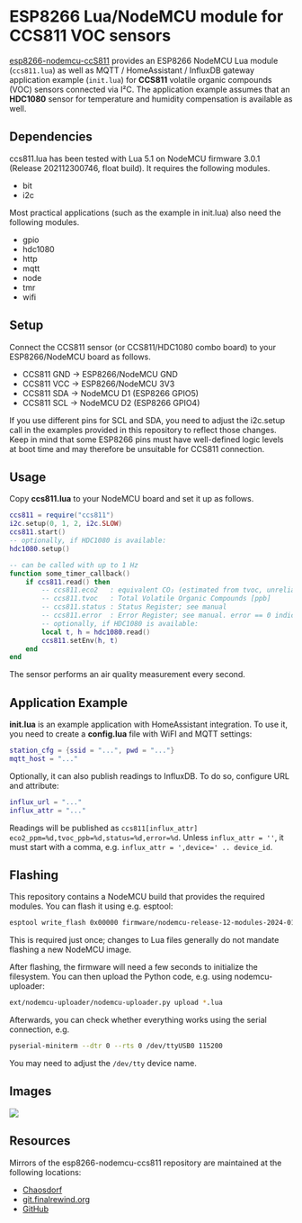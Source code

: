 # ESP8266 Lua/NodeMCU module for CCS811 VOC sensors

[esp8266-nodemcu-ccS811](https://finalrewind.org/projects/esp8266-nodemcu-ccs811/)
provides an ESP8266 NodeMCU Lua module (`ccs811.lua`) as well as MQTT /
HomeAssistant / InfluxDB gateway application example (`init.lua`) for
**CCS811** volatile organic compounds (VOC) sensors connected via I²C.  The
application example assumes that an **HDC1080** sensor for temperature and
humidity compensation is available as well.

## Dependencies

ccs811.lua has been tested with Lua 5.1 on NodeMCU firmware 3.0.1 (Release
202112300746, float build). It requires the following modules.

* bit
* i2c

Most practical applications (such as the example in init.lua) also need the
following modules.

* gpio
* hdc1080
* http
* mqtt
* node
* tmr
* wifi

## Setup

Connect the CCS811 sensor (or CCS811/HDC1080 combo board) to your
ESP8266/NodeMCU board as follows.

* CCS811 GND → ESP8266/NodeMCU GND
* CCS811 VCC → ESP8266/NodeMCU 3V3
* CCS811 SDA → NodeMCU D1 (ESP8266 GPIO5)
* CCS811 SCL → NodeMCU D2 (ESP8266 GPIO4)

If you use different pins for SCL and SDA, you need to adjust the i2c.setup
call in the examples provided in this repository to reflect those changes. Keep
in mind that some ESP8266 pins must have well-defined logic levels at boot time
and may therefore be unsuitable for CCS811 connection.

## Usage

Copy **ccs811.lua** to your NodeMCU board and set it up as follows.

```lua
ccs811 = require("ccs811")
i2c.setup(0, 1, 2, i2c.SLOW)
ccs811.start()
-- optionally, if HDC1080 is available:
hdc1080.setup()

-- can be called with up to 1 Hz
function some_timer_callback()
	if ccs811.read() then
		-- ccs811.eco2   : equivalent CO₂ (estimated from tvoc, unreliable) [ppm]
		-- ccs811.tvoc   : Total Volatile Organic Compounds [ppb]
		-- ccs811.status : Status Register; see manual
		-- ccs811.error  : Error Register; see manual. error == 0 indicates that everything is alright.
		-- optionally, if HDC1080 is available:
		local t, h = hdc1080.read()
		ccs811.setEnv(h, t)
	end
end
```

The sensor performs an air quality measurement every second.

## Application Example

**init.lua** is an example application with HomeAssistant integration.
To use it, you need to create a **config.lua** file with WiFI and MQTT settings:

```lua
station_cfg = {ssid = "...", pwd = "..."}
mqtt_host = "..."
```

Optionally, it can also publish readings to InfluxDB.
To do so, configure URL and attribute:

```lua
influx_url = "..."
influx_attr = "..."
```

Readings will be published as `ccs811[influx_attr] eco2_ppm=%d,tvoc_ppb=%d,status=%d,error=%d`.
Unless `influx_attr = ''`, it must start with a comma, e.g. `influx_attr = ',device=' .. device_id`.

## Flashing

This repository contains a NodeMCU build that provides the required modules.
You can flash it using e.g. esptool:

```bash
esptool write_flash 0x00000 firmware/nodemcu-release-12-modules-2024-01-18-19-25-08-float.bin
```

This is required just once; changes to Lua files generally do not mandate
flashing a new NodeMCU image.

After flashing, the firmware will need a few seconds to initialize the
filesystem. You can then upload the Python code, e.g. using nodemcu-uploader:

```bash
ext/nodemcu-uploader/nodemcu-uploader.py upload *.lua
```

Afterwards, you can check whether everything works using the serial connection,
e.g.

```bash
pyserial-miniterm --dtr 0 --rts 0 /dev/ttyUSB0 115200
```

You may need to adjust the `/dev/tty` device name.

## Images

![](https://finalrewind.org/projects/esp8266-nodemcu-ccs811/media/hass.png)

## Resources

Mirrors of the esp8266-nodemcu-ccs811 repository are maintained at the following locations:

* [Chaosdorf](https://chaosdorf.de/git/derf/esp8266-nodemcu-ccs811)
* [git.finalrewind.org](https://git.finalrewind.org/esp8266-nodemcu-ccs811/)
* [GitHub](https://github.com/derf/esp8266-nodemcu-ccs811)
